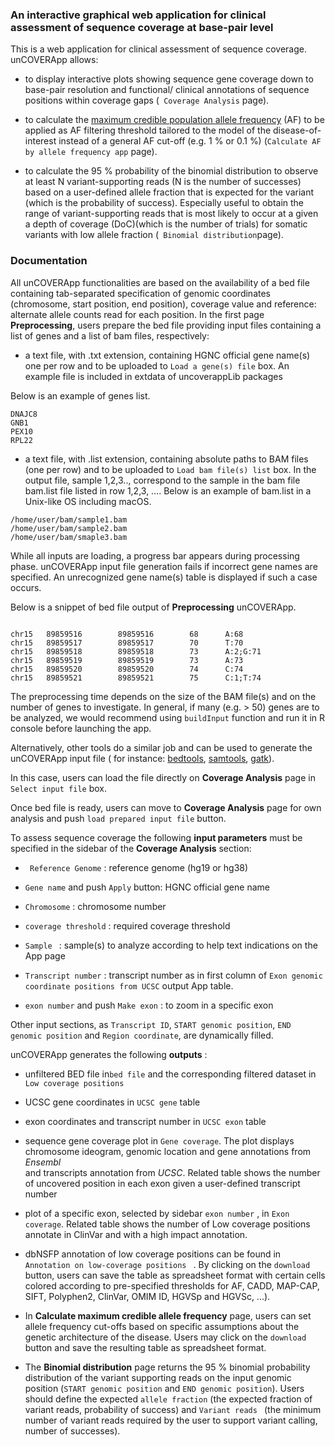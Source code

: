 ### An interactive graphical web application for clinical assessment of sequence coverage at base-pair level

This is a web application for clinical assessment of sequence coverage. 
unCOVERApp allows:


- to display interactive plots showing sequence gene coverage down to base-pair
resolution and functional/ clinical annotations of sequence 
positions within coverage gaps (` Coverage Analysis` page).


- to calculate the [maximum credible population allele frequency](http://cardiodb.org/allelefrequencyapp/) (AF) to be applied as AF 
filtering threshold tailored to the model of the disease-of-interest 
instead of a general AF cut-off (e.g. 1 % or 0.1 %) 
(` Calculate AF by allele frequency app ` page).



- to calculate the 95 % probability of the binomial distribution to observe at 
least N variant-supporting reads (N is the number of successes) based on a 
user-defined allele fraction that is expected for the variant 
(which is the probability of success). Especially useful to obtain the 
range of variant-supporting reads that is most likely to occur at a given 
a depth of coverage (DoC)(which is the number of trials) for somatic variants
with low allele fraction
(` Binomial distribution`page). 

### Documentation 

All unCOVERApp functionalities are based on the availability of a bed file 
containing tab-separated specification of genomic coordinates (chromosome, 
start position, end position),  coverage value and reference: alternate 
allele counts read for each position.
In the first page **Preprocessing**, users prepare the bed file providing 
input files containing a list of genes and a list of bam files, respectively: 



- a text file, with .txt extension, containing HGNC official gene name(s) one per 
row and to be uploaded to ` Load a gene(s) file ` box. An example file is
included in extdata of uncoverappLib packages

Below is an example of genes list. 


```{r}
DNAJC8
GNB1
PEX10
RPL22
```

- a text file, with .list extension, containing absolute paths to BAM files
(one per row) and to be uploaded to ` Load bam file(s) list ` box.
In the output file, sample 1,2,3.., correspond
to the sample in the bam file bam.list file listed in row 1,2,3, …. 
Below is an example of bam.list in a Unix-like OS including macOS. 

```{r}
/home/user/bam/sample1.bam
/home/user/bam/sample2.bam
/home/user/bam/smaple3.bam
```

While all inputs are loading, a progress bar appears during processing phase. 
unCOVERApp input file generation fails if incorrect gene names are specified. 
An unrecognized gene name(s) table is displayed if such a case occurs.

Below is a snippet of bed file output of **Preprocessing** 
unCOVERApp. 

```{r}

chr15   89859516        89859516        68      A:68
chr15   89859517        89859517        70      T:70
chr15   89859518        89859518        73      A:2;G:71
chr15   89859519        89859519        73      A:73
chr15   89859520        89859520        74      C:74
chr15   89859521        89859521        75      C:1;T:74

```


The preprocessing time depends on the size of the BAM file(s) and on the number 
of genes to investigate. In general, if many (e.g. > 50) genes are to be analyzed, 
we would recommend using `buildInput` function and run it in R console 
before launching  the app.

Alternatively, other tools do a similar job and can be used to generate the 
unCOVERApp input file ( for instance:
[bedtools](https://bedtools.readthedocs.io/en/latest/#), 
[samtools](http://www.htslib.org/doc/samtools-depth.html), 
[gatk](https://gatk.broadinstitute.org/hc/en-us)). 


In this case, users can load the file directly on
**Coverage Analysis**  page in `Select input file` box. 

Once bed file is ready, users can move to **Coverage Analysis** page for own 
analysis and push `load prepared input file` button.

To assess sequence coverage the following **input parameters** must be 
specified in the sidebar of the **Coverage Analysis** section:


- ` Reference Genome` : reference genome (hg19 or hg38) 

- ` Gene name ` and push ` Apply ` button:  HGNC official gene name 

-  ` Chromosome ` : chromosome number

- ` coverage threshold ` : required coverage threshold  

- ` Sample  ` : sample(s) to analyze according to help text indications on the 
    App page

- ` Transcript number ` : transcript number as in first column 
    of ` Exon genomic coordinate positions from UCSC ` output App table.

- ` exon number ` and push ` Make exon ` : to zoom in a specific exon


Other input sections, as ` Transcript ID `, ` START genomic position `, 
` END genomic position ` and ` Region coordinate `, are dynamically filled. 


unCOVERApp generates the following **outputs** : 


- unfiltered BED file in` bed file ` and the corresponding filtered dataset 
in ` Low coverage positions ` 

- UCSC gene coordinates in ` UCSC gene ` table

- exon coordinates and transcript number in ` UCSC exon ` table

- sequence gene coverage plot in ` Gene coverage `. The plot displays 
chromosome ideogram, genomic location and gene annotations from *Ensembl*  
and transcripts annotation from *UCSC*.
Related table shows the number of 
uncovered position in each exon given a user-defined transcript  number 

- plot of a specific exon, selected by sidebar  ` exon number ` , 
in ` Exon coverage `. Related table shows the number of Low coverage positions
annotate in ClinVar and with a high impact annotation. 

- dbNSFP annotation of low coverage positions can be found in  
`Annotation on low-coverage positions ` . By clicking on the `download` button, 
users can save the table as spreadsheet format with certain cells colored 
according to pre-specified thresholds for AF, 
CADD, MAP-CAP, SIFT, Polyphen2, ClinVar, OMIM ID, HGVSp and HGVSc, ...).


- In **Calculate maximum credible allele frequency** page, users can set 
allele frequency cut-offs based on specific assumptions about the genetic 
architecture of the disease. Users may click on the `download` button and 
save the resulting table as spreadsheet format. 

- The **Binomial distribution** page returns the 95 % binomial probability 
distribution of the variant supporting reads on the input genomic position 
(`START genomic position` and `END genomic position`).
Users should define  the expected `allele fraction`
(the expected fraction of variant reads, probability of success) 
and `Variant reads ` (the minimum number of variant reads required by the user to 
support variant calling, number of successes).






